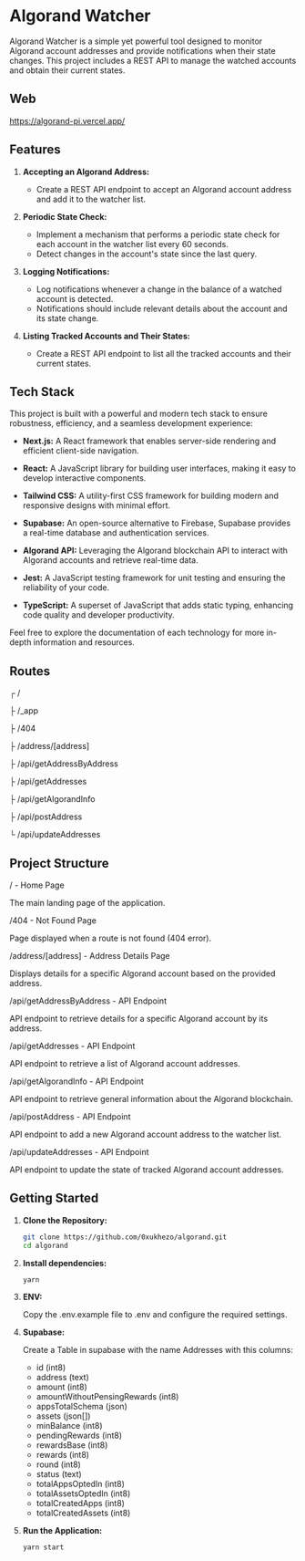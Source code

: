 # Algorand Watcher

Algorand Watcher is a simple yet powerful tool designed to monitor Algorand account addresses and provide notifications when their state changes. This project includes a REST API to manage the watched accounts and obtain their current states.

## Web

https://algorand-pi.vercel.app/

## Features

1. **Accepting an Algorand Address:**
   - Create a REST API endpoint to accept an Algorand account address and add it to the watcher list.

2. **Periodic State Check:**
   - Implement a mechanism that performs a periodic state check for each account in the watcher list every 60 seconds.
   - Detect changes in the account's state since the last query.

3. **Logging Notifications:**
   - Log notifications whenever a change in the balance of a watched account is detected.
   - Notifications should include relevant details about the account and its state change.

4. **Listing Tracked Accounts and Their States:**
   - Create a REST API endpoint to list all the tracked accounts and their current states.
     
## Tech Stack

This project is built with a powerful and modern tech stack to ensure robustness, efficiency, and a seamless development experience:

- **Next.js:** A React framework that enables server-side rendering and efficient client-side navigation.

- **React:** A JavaScript library for building user interfaces, making it easy to develop interactive components.

- **Tailwind CSS:** A utility-first CSS framework for building modern and responsive designs with minimal effort.

- **Supabase:** An open-source alternative to Firebase, Supabase provides a real-time database and authentication services.

- **Algorand API:** Leveraging the Algorand blockchain API to interact with Algorand accounts and retrieve real-time data.

- **Jest:** A JavaScript testing framework for unit testing and ensuring the reliability of your code.

- **TypeScript:** A superset of JavaScript that adds static typing, enhancing code quality and developer productivity.

Feel free to explore the documentation of each technology for more in-depth information and resources.

## Routes

┌ / 

├ /_app 

├ /404 

├ /address/[address] 

├ /api/getAddressByAddress 

├ /api/getAddresses 

├ /api/getAlgorandInfo 

├ /api/postAddress 

└ /api/updateAddresses

## Project Structure

/ - Home Page

The main landing page of the application.


/404 - Not Found Page

Page displayed when a route is not found (404 error).

/address/[address] - Address Details Page

Displays details for a specific Algorand account based on the provided address.

/api/getAddressByAddress - API Endpoint

API endpoint to retrieve details for a specific Algorand account by its address.

/api/getAddresses - API Endpoint

API endpoint to retrieve a list of Algorand account addresses.

/api/getAlgorandInfo - API Endpoint

API endpoint to retrieve general information about the Algorand blockchain.

/api/postAddress - API Endpoint

API endpoint to add a new Algorand account address to the watcher list.

/api/updateAddresses - API Endpoint

API endpoint to update the state of tracked Algorand account addresses.

## Getting Started

1. **Clone the Repository:**
   ```bash
   git clone https://github.com/0xukhezo/algorand.git
   cd algorand
   
2. **Install dependencies:**
   ```bash
   yarn
3. **ENV:**
   
   Copy the .env.example file to .env and configure the required settings.

4. **Supabase:**
   
   Create a Table in supabase with the name Addresses with this columns:
     - id (int8)
     - address (text)
     - amount (int8)
     - amountWithoutPensingRewards (int8)
     - appsTotalSchema (json)
     - assets (json[])
     - minBalance (int8)
     - pendingRewards (int8)
     - rewardsBase (int8)
     - rewards (int8)
     - round (int8)
     - status (text)
     - totalAppsOptedIn (int8)
     - totalAssetsOptedIn (int8)
     - totalCreatedApps (int8)
     - totalCreatedAssets (int8)
   
6. **Run the Application:**
   ```bash
   yarn start

